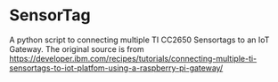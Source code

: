 # SensorTag

A python script to connecting multiple TI CC2650 Sensortags to an IoT Gateway.
The original source is from https://developer.ibm.com/recipes/tutorials/connecting-multiple-ti-sensortags-to-iot-platfom-using-a-raspberry-pi-gateway/
